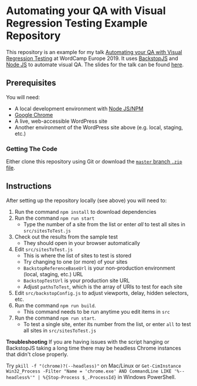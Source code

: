 # Automating your QA with Visual Regression Testing Example Repository

This repository is an example for my talk [Automating your QA with Visual Regression Testing](https://2019.europe.wordcamp.org/session/automating-your-qa-with-visual-regression-testing/) at WordCamp Europe 2019. It uses [BackstopJS](https://github.com/garris/BackstopJS/) and [Node JS](https://nodejs.org/) to automate visual QA. The slides for the talk can be found [here](https://goo.gl/V7QtNw).

## Prerequisites

You will need:

* A local development environment with [Node JS/NPM](https://docs.npmjs.com/getting-started/installing-node)
* [Google Chrome](https://www.google.com/chrome/)
* A live, web-accessible WordPress site
* Another environment of the WordPress site above (e.g. local, staging, etc.)

### Getting The Code

Either clone this repository using Git or download the [`master` branch `.zip` file](https://github.com/ataylorme/wordcamp-europe-2019-visual-regression-testing-workshop/archive/master.zip).

## Instructions

After setting up the repository locally (see above) you will need to:

1. Run the command `npm install` to download dependencies
1. Run the command `npm run start`
    * Type the number of a site from the list or enter _all_ to test all sites in `src/sitesToTest.js`
1. Check out the results from the sample test
    * They should open in your browser automatically
1. Edit `src/sitesToTest.js`
    * This is where the list of sites to test is stored
    * Try changing to one (or more) of your sites
    * `BackstopReferenceBaseUrl` is your non-production environment (local, staging, etc.) URL
    * `BackstopTestUrl` is your production site URL
    * Adjust `pathsToTest`, which is the array of URIs to test for each site
1. Edit `src/backstopConfig.js` to adjust viewports, delay, hidden selectors, etc.
1. Run the command `npm run build`.
    * This command needs to be run anytime you edit items in `src`
1. Run the command `npm run start`.
    * To test a single site, enter its number from the list, or enter `all` to test all sites in `src/sitesToTest.js`

**Troubleshooting**
If you are having issues with the script hanging or BackstopJS taking a long time there may be headless Chrome instances that didn't close properly.

Try `pkill -f "(chrome)?(--headless)"` on Mac/Linux or `Get-CimInstance Win32_Process -Filter "Name = 'chrome.exe' AND CommandLine LIKE '%--headless%'" | %{Stop-Process $_.ProcessId}` in Windows PowerShell.
